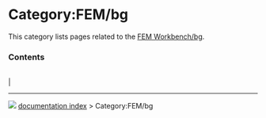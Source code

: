 # Category:FEM/bg
This category lists pages related to the [FEM Workbench/bg](FEM_Workbench/bg.md).

### Contents

|     |     |     |
| --- | --- | --- |
|



---
![](images/Right_arrow.png) [documentation index](../README.md) > Category:FEM/bg

